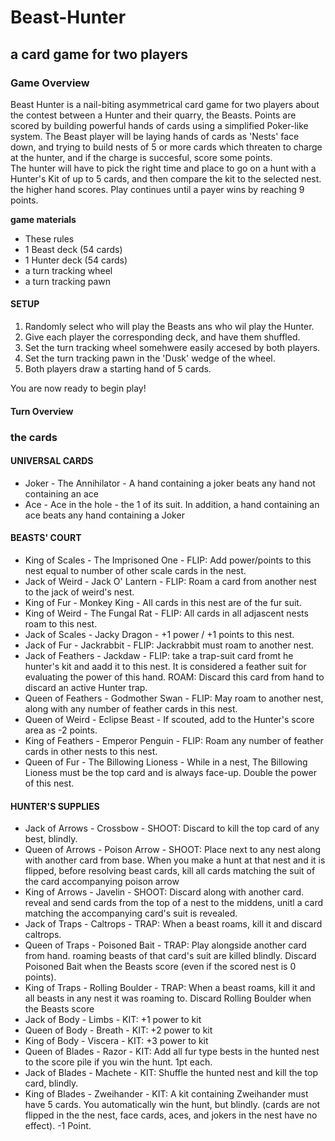 # Beast-Hunter
## a card game for two players
### Game Overview
Beast Hunter is a nail-biting asymmetrical card game for two players about the contest between a Hunter and their quarry, the Beasts. Points are scored by building powerful hands of cards using a simplified Poker-like system.
The Beast player will be laying hands of cards as 'Nests' face down, and trying to build nests of 5 or more cards which threaten to charge at the hunter, and if the charge is succesful, score some points.  
The hunter will have to pick the right time and place to go on a hunt with a Hunter's Kit of up to 5 cards, and then compare the kit to the selected nest. the higher hand scores.
  Play continues until a payer wins by reaching 9 points.

__game materials__

- These rules
- 1 Beast deck (54 cards)
- 1 Hunter deck (54 cards)
- a turn tracking wheel
- a turn tracking pawn

#### SETUP
1. Randomly select who will play the Beasts ans who wil play the Hunter.
2. Give each player the corresponding deck, and have them shuffled.
3. Set the turn tracking wheel somehwere easily accesed by both players.
4. Set the turn tracking pawn in the 'Dusk' wedge of the wheel.
5. Both players draw a starting hand of 5 cards.

You are now ready to begin play!

#### Turn Overview

	
### the cards
#### UNIVERSAL CARDS
- Joker - The Annihilator - A hand containing a joker beats any hand not containing an ace
- Ace - Ace in the hole - the 1 of its suit. In addition, a hand containing an ace beats any hand containing a Joker

#### BEASTS' COURT
- King of Scales - The Imprisoned One - FLIP: Add power/points to this nest equal to number of other scale cards in the nest.
- Jack of Weird  - Jack O' Lantern - FLIP: Roam a card from another nest to the jack of weird's nest.
- King of Fur - Monkey King - All cards in this nest are of the fur suit.
- King of Weird - The Fungal Rat - FLIP: All cards in all adjascent nests roam to this nest.
- Jack of Scales - Jacky Dragon - +1 power / +1 points to this nest.
- Jack of Fur - Jackrabbit - FLIP: Jackrabbit must roam to another nest.
- Jack of Feathers - Jackdaw - FLIP: take a trap-suit card fromt he hunter's kit and aadd it to this nest. It is considered a feather suit for evaluating the power of this hand. ROAM: Discard this card from hand to discard an active Hunter trap. 
- Queen of Feathers - Godmother Swan - FLIP: May roam to another nest, along with any number of feather cards in this nest.
- Queen of Weird - Eclipse Beast - If scouted, add to the Hunter's score area as -2 points.
- King of Feathers - Emperor Penguin - FLIP: Roam any number of feather cards in other nests to this nest.
- Queen of Fur - The Billowing Lioness - While in a nest, The Billowing Lioness must be the top card and is always face-up. Double the power of this nest.
#### HUNTER'S SUPPLIES
- Jack of Arrows - Crossbow - SHOOT: Discard to kill the top card of any best, blindly.
- Queen of Arrows - Poison Arrow - SHOOT: Place next to any nest along with another card from base. When you make a hunt at that nest and it is flipped, before resolving beast cards, kill all cards matching the suit of the card accompanying poison arrow
- King of Arrows - Javelin - SHOOT: Discard along with another card. reveal and send cards from the top of a nest to the middens, unitl a card matching the accompanying card's suit is revealed.
- Jack of Traps - Caltrops - TRAP: When a beast roams, kill it and discard caltrops.
- Queen of Traps - Poisoned Bait - TRAP: Play alongside another card from hand. roaming beasts of that card's suit are killed blindly. Discard Poisoned Bait when the Beasts score (even if the scored nest is 0 points).
- King of Traps - Rolling Boulder - TRAP: When a beast roams, kill it and all beasts in any nest it was roaming to. Discard Rolling Boulder when the Beasts score
- Jack of Body - Limbs - KIT: +1 power to kit
- Queen of Body - Breath - KIT: +2 power to kit
- King of Body - Viscera - KIT: +3 power to kit
- Queen of Blades - Razor - KIT: Add all fur type bests in the hunted nest to the score pile if you win the hunt. 1pt each.
- Jack of Blades - Machete - KIT: Shuffle the hunted nest and kill the top card, blindly.
- King of Blades - Zweihander - KIT: A kit containing Zweihander must have 5 cards. You automatically win the hunt, but blindly. (cards are not flipped in the the nest, face cards, aces, and jokers in the nest have no effect).  -1 Point.


